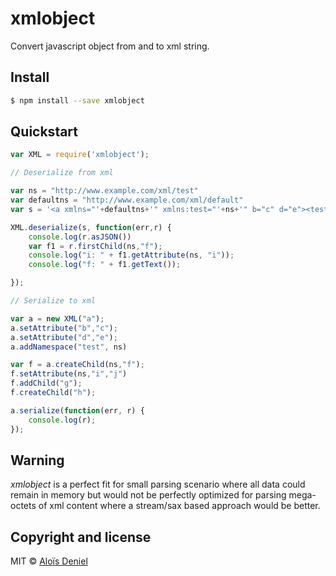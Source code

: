 # xmlobject

Convert javascript object from and to xml string.

## Install

```sh
$ npm install --save xmlobject
```

## Quickstart

```js
var XML = require('xmlobject');

// Deserialize from xml

var ns = "http://www.example.com/xml/test"
var defaultns = "http://www.example.com/xml/default"
var s = '<a xmlns="'+defaultns+'" xmlns:test="'+ns+'" b="c" d="e"><test:f test:i="j">g<h /></test:f></a>';

XML.deserialize(s, function(err,r) {
    console.log(r.asJSON())
    var f1 = r.firstChild(ns,"f");
    console.log("i: " + f1.getAttribute(ns, "i"));
    console.log("f: " + f1.getText());

});

// Serialize to xml

var a = new XML("a");
a.setAttribute("b","c");
a.setAttribute("d","e");
a.addNamespace("test", ns)

var f = a.createChild(ns,"f");
f.setAttribute(ns,"i","j")
f.addChild("g");
f.createChild("h");

a.serialize(function(err, r) {
    console.log(r);
});
```

## Warning

*xmlobject* is a perfect fit for small parsing scenario where all data could remain in memory but would not be perfectly optimized for parsing mega-octets of xml content where a stream/sax based approach would be better.

## Copyright and license

MIT © [Aloïs Deniel](http://aloisdeniel.github.io)